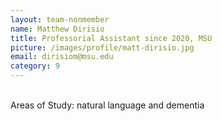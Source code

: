```yaml
---
layout: team-nonmember
name: Matthew Dirisio
title: Professorial Assistant since 2020, MSU
picture: /images/profile/matt-dirisio.jpg
email: dirisiom@msu.edu
category: 9
---
```


<br/>
Areas of Study: natural language and dementia
<br/>